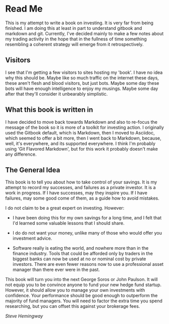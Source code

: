 # Read Me

This is my attempt to write a book on investing. It is very far from being finished. I am doing this at least in part to understand gitbook and markdown and git. Currently, I've decided mainly to make a few notes about my trading activity in the hope that in the fullness of time something resembling a coherent strategy will emerge from it retrospectively.

## Visitors

I see that I'm getting a few visitors to sites hosting my 'book'. I have no idea why this should be. Maybe like so much traffic on the internet these days, these aren't flesh and blood visitors, but just bots. Maybe some day these bots will have enough intelligence to enjoy my musings. Maybe some day after that they'll consider it unbearably simplistic.

## What this book is written in

I have decided to move back towards Markdown and also to re-focus the message of the book so it is more of a toolkit for investing action. I originally used the Gitbook default, which is Markdown, then I moved to Asciidoc, which seemed to offer a bit more, then I went back to Markdown, because, well, it's everywhere, and its supported everywhere. I think I'm probably using 'Git Flavored Markdown', but for this work it probably doesn't make any difference.

## The General Idea

This book is to tell you about how to take control of your savings. It is my attempt to record my successes, and failures as a private investor. It is a work in progress. If I have successes, may they inspire you. If I have failures, may some good come of them, as a guide how to avoid mistakes.

I do not claim to be a great expert on investing. However:

* I have been doing this for my own savings for a long time, and I felt that I'd learned some valuable lessons that I should share.

* I do do not want your money, unlike many of those who would offer you investment advice.

* Software really is eating the world, and nowhere more than in the finance industry. Tools that could be afforded only by traders in the biggest banks can now be used at no or nominal cost by private investors. There are even fewer reasons now to use a professional asset manager than there ever were in the past.

This book will  turn you into the next George Soros or John Paulson. It will not equip you to be convince anyone to fund your new hedge fund startup.  However, it should allow you to manage your own investments with confidence. Your performance should be good enough to outperform the  majority of fund managers. You will need to factor the extra time you spend researching, but you can offset this against your brokerage fees.

_Steve Hemingway_

